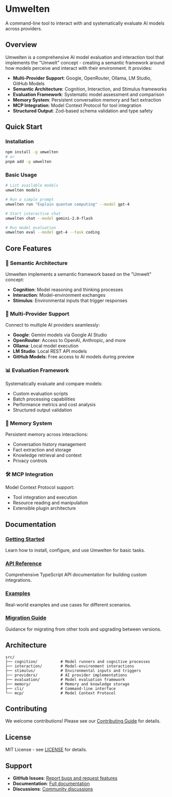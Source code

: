 # Umwelten

A command-line tool to interact with and systematically evaluate AI models across providers.

## Overview

Umwelten is a comprehensive AI model evaluation and interaction tool that implements the "Umwelt" concept - creating a semantic framework around how models perceive and interact with their environment. It provides:

- **Multi-Provider Support**: Google, OpenRouter, Ollama, LM Studio, GitHub Models
- **Semantic Architecture**: Cognition, Interaction, and Stimulus frameworks
- **Evaluation Framework**: Systematic model assessment and comparison
- **Memory System**: Persistent conversation memory and fact extraction
- **MCP Integration**: Model Context Protocol for tool integration
- **Structured Output**: Zod-based schema validation and type safety

## Quick Start

### Installation

```bash
npm install -g umwelten
# or
pnpm add -g umwelten
```

### Basic Usage

```bash
# List available models
umwelten models

# Run a simple prompt
umwelten run "Explain quantum computing" --model gpt-4

# Start interactive chat
umwelten chat --model gemini-2.0-flash

# Run model evaluation
umwelten eval --model gpt-4 --task coding
```

## Core Features

### 🧠 Semantic Architecture

Umwelten implements a semantic framework based on the "Umwelt" concept:

- **Cognition**: Model reasoning and thinking processes
- **Interaction**: Model-environment exchanges
- **Stimulus**: Environmental inputs that trigger responses

### 🔌 Multi-Provider Support

Connect to multiple AI providers seamlessly:

- **Google**: Gemini models via Google AI Studio
- **OpenRouter**: Access to OpenAI, Anthropic, and more
- **Ollama**: Local model execution
- **LM Studio**: Local REST API models
- **GitHub Models**: Free access to AI models during preview

### 📊 Evaluation Framework

Systematically evaluate and compare models:

- Custom evaluation scripts
- Batch processing capabilities
- Performance metrics and cost analysis
- Structured output validation

### 🧠 Memory System

Persistent memory across interactions:

- Conversation history management
- Fact extraction and storage
- Knowledge retrieval and context
- Privacy controls

### 🛠️ MCP Integration

Model Context Protocol support:

- Tool integration and execution
- Resource reading and manipulation
- Extensible plugin architecture

## Documentation

### [Getting Started](/guide/getting-started)

Learn how to install, configure, and use Umwelten for basic tasks.

### [API Reference](/api/overview)

Comprehensive TypeScript API documentation for building custom integrations.

### [Examples](/examples/)

Real-world examples and use cases for different scenarios.

### [Migration Guide](/migration/)

Guidance for migrating from other tools and upgrading between versions.

## Architecture

```
src/
├── cognition/          # Model runners and cognitive processes
├── interaction/        # Model-environment interactions
├── stimulus/           # Environmental inputs and triggers
├── providers/          # AI provider implementations
├── evaluation/         # Model evaluation framework
├── memory/             # Memory and knowledge storage
├── cli/                # Command-line interface
└── mcp/                # Model Context Protocol
```

## Contributing

We welcome contributions! Please see our [Contributing Guide](https://github.com/The-Focus-AI/umwelten/blob/main/CONTRIBUTING.md) for details.

## License

MIT License - see [LICENSE](https://github.com/The-Focus-AI/umwelten/blob/main/LICENSE) for details.

## Support

- **GitHub Issues**: [Report bugs and request features](https://github.com/The-Focus-AI/umwelten/issues)
- **Documentation**: [Full documentation](https://umwelten.thefocus.ai/)
- **Discussions**: [Community discussions](https://github.com/The-Focus-AI/umwelten/discussions)
